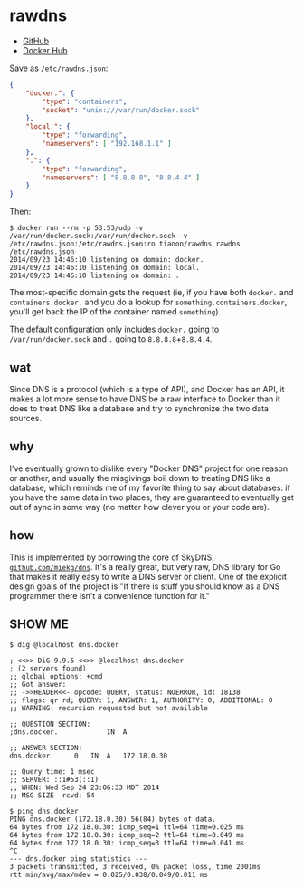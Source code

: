# rawdns

- [GitHub](https://github.com/tianon/rawdns)
- [Docker Hub](https://registry.hub.docker.com/u/tianon/rawdns/)

Save as `/etc/rawdns.json`:

```json
{
	"docker.": {
		"type": "containers",
		"socket": "unix:///var/run/docker.sock"
	},
	"local.": {
		"type": "forwarding",
		"nameservers": [ "192.168.1.1" ]
	},
	".": {
		"type": "forwarding",
		"nameservers": [ "8.8.8.8", "8.8.4.4" ]
	}
}
```

Then:

```console
$ docker run --rm -p 53:53/udp -v /var/run/docker.sock:/var/run/docker.sock -v /etc/rawdns.json:/etc/rawdns.json:ro tianon/rawdns rawdns /etc/rawdns.json
2014/09/23 14:46:10 listening on domain: docker.
2014/09/23 14:46:10 listening on domain: local.
2014/09/23 14:46:10 listening on domain: .
```

The most-specific domain gets the request (ie, if you have both `docker.` and `containers.docker.` and you do a lookup for `something.containers.docker`, you'll get back the IP of the container named `something`).

The default configuration only includes `docker.` going to `/var/run/docker.sock` and `.` going to `8.8.8.8`+`8.8.4.4`.

## wat

Since DNS is a protocol (which is a type of API), and Docker has an API, it makes a lot more sense to have DNS be a raw interface to Docker than it does to treat DNS like a database and try to synchronize the two data sources.

## why

I've eventually grown to dislike every "Docker DNS" project for one reason or another, and usually the misgivings boil down to treating DNS like a database, which reminds me of my favorite thing to say about databases: if you have the same data in two places, they are guaranteed to eventually get out of sync in some way (no matter how clever you or your code are).

## how

This is implemented by borrowing the core of SkyDNS, [`github.com/miekg/dns`](https://github.com/miekg/dns).  It's a really great, but very raw, DNS library for Go that makes it really easy to write a DNS server or client.  One of the explicit design goals of the project is "If there is stuff you should know as a DNS programmer there isn't a convenience function for it."

## SHOW ME

```console
$ dig @localhost dns.docker

; <<>> DiG 9.9.5 <<>> @localhost dns.docker
; (2 servers found)
;; global options: +cmd
;; Got answer:
;; ->>HEADER<<- opcode: QUERY, status: NOERROR, id: 18138
;; flags: qr rd; QUERY: 1, ANSWER: 1, AUTHORITY: 0, ADDITIONAL: 0
;; WARNING: recursion requested but not available

;; QUESTION SECTION:
;dns.docker.			IN	A

;; ANSWER SECTION:
dns.docker.		0	IN	A	172.18.0.30

;; Query time: 1 msec
;; SERVER: ::1#53(::1)
;; WHEN: Wed Sep 24 23:06:33 MDT 2014
;; MSG SIZE  rcvd: 54

$ ping dns.docker
PING dns.docker (172.18.0.30) 56(84) bytes of data.
64 bytes from 172.18.0.30: icmp_seq=1 ttl=64 time=0.025 ms
64 bytes from 172.18.0.30: icmp_seq=2 ttl=64 time=0.049 ms
64 bytes from 172.18.0.30: icmp_seq=3 ttl=64 time=0.041 ms
^C
--- dns.docker ping statistics ---
3 packets transmitted, 3 received, 0% packet loss, time 2001ms
rtt min/avg/max/mdev = 0.025/0.038/0.049/0.011 ms
```
